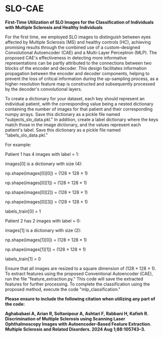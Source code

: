 # SLO-CAE
**First-Time Utilization of SLO Images for the Classification of Individuals with Multiple Sclerosis and Healthy Individuals**


For the first time, we employed SLO images to distinguish between eyes affected by Multiple Sclerosis (MS) and healthy controls (HC), achieving promising results through the combined use of a custom-designed Convolutional Autoencoder (CAE) and a Multi-Layer Perceptron (MLP). The proposed CAE's effectiveness in detecting more informative representations can be partly attributed to the connections between two blocks of the encoder and decoder. This design facilitates information propagation between the encoder and decoder components, helping to prevent the loss of critical information during the up-sampling process, as a higher-resolution feature map is constructed and subsequently processed by the decoder's convolutional layers.



To create a dictionary for your dataset, each key should represent an individual patient, with the corresponding value being a nested dictionary containing the number of images for that patient and their corresponding numpy arrays. Save this dictionary as a pickle file named "subjects_slo_data.pkl." In addition, create a label dictionary where the keys match those in the image dictionary, and the values represent each patient's label. Save this dictionary as a pickle file named "labels_slo_data.pkl."


For example:

Patient 1 has 4 images with label = 1:

images[0] is a dictionary with size (4):

np.shape(images[0][0]) = (128 × 128 × 1)

np.shape(images[0][1]) = (128 × 128 × 1)

np.shape(images[0][2]) = (128 × 128 × 1)

np.shape(images[0][3]) = (128 × 128 × 1)


labels_train[0] = 1










Patient 2 has 2 images with label = 0:


images[1] is a dictionary with size (2):

np.shape(images[1][0]) = (128 × 128 × 1)

np.shape(images[1][1]) = (128 × 128 × 1)

labels_train[1] = 0


Ensure that all images are resized to a square dimension of (128 × 128 × 1). To extract features using the proposed Conventional Autoencoder (CAE), run the file "feature_extraction.py." This code will save the extracted features for further processing. To complete the classification using the proposed method, execute the code "mlp_classification."






**Please ensure to include the following citation when utilizing any part of the code:**

**Aghababaei A, Arian R, Soltanipour A, Ashtari F, Rabbani H, Kafieh R. Discrimination of Multiple Sclerosis using Scanning Laser Ophthalmoscopy Images with Autoencoder-Based Feature Extraction. Multiple Sclerosis and Related Disorders. 2024 Aug 1;88:105743–3.**
